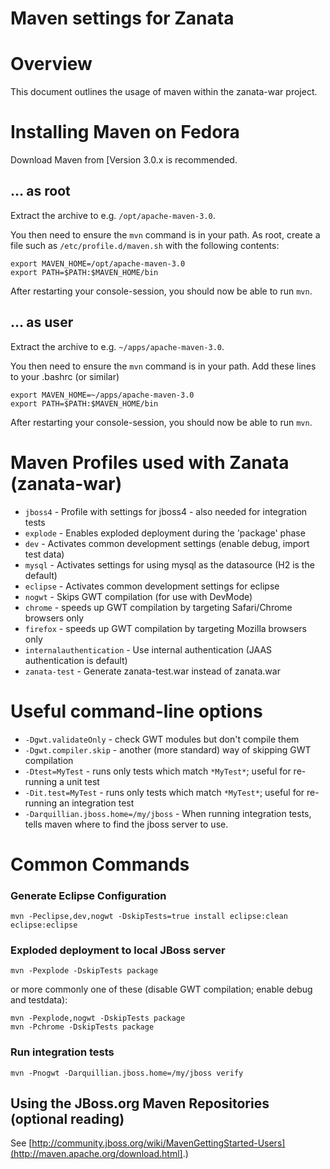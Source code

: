 # Maven settings for Zanata

# Overview

This document outlines the usage of maven within the zanata-war project.


# Installing Maven on Fedora

Download Maven from [Version 3.0.x is recommended.

## ... as root

Extract the archive to e.g. `/opt/apache-maven-3.0`.

You then need to ensure the `mvn` command is in your path. As root, create a file such as `/etc/profile.d/maven.sh` with the following contents:

    export MAVEN_HOME=/opt/apache-maven-3.0
    export PATH=$PATH:$MAVEN_HOME/bin

After restarting your console-session, you should now be able to run `mvn`.

## ... as user

Extract the archive to e.g. `~/apps/apache-maven-3.0`.

You then need to ensure the `mvn` command is in your path. Add these lines to your .bashrc (or similar)

    export MAVEN_HOME=~/apps/apache-maven-3.0
    export PATH=$PATH:$MAVEN_HOME/bin

After restarting your console-session, you should now be able to run `mvn`.


# Maven Profiles used with Zanata (zanata-war)

- `jboss4` - Profile with settings for jboss4 - also needed for integration tests
- `explode` - Enables exploded deployment during the 'package' phase
- `dev` - Activates common development settings (enable debug, import test data)
- `mysql` - Activates settings for using mysql as the datasource (H2 is the default)
- `eclipse` - Activates common development settings for eclipse
- `nogwt` - Skips GWT compilation (for use with DevMode)
- `chrome` - speeds up GWT compilation by targeting Safari/Chrome browsers only
- `firefox` - speeds up GWT compilation by targeting Mozilla browsers only
- `internalauthentication` - Use internal authentication (JAAS authentication is default)
- `zanata-test` - Generate zanata-test.war instead of zanata.war

# Useful command-line options

- `-Dgwt.validateOnly` - check GWT modules but don't compile them
- `-Dgwt.compiler.skip` - another (more standard) way of skipping GWT compilation
- `-Dtest=MyTest` - runs only tests which match `*MyTest*`; useful for re-running a unit test
- `-Dit.test=MyTest` - runs only tests which match `*MyTest*`; useful for re-running an integration test
- `-Darquillian.jboss.home=/my/jboss` - When running integration tests, tells maven where to find the jboss server to use.

# Common Commands

### Generate Eclipse Configuration

    mvn -Peclipse,dev,nogwt -DskipTests=true install eclipse:clean eclipse:eclipse

### Exploded deployment to local JBoss server

    mvn -Pexplode -DskipTests package

or more commonly one of these (disable GWT compilation; enable debug and testdata):

    mvn -Pexplode,nogwt -DskipTests package
    mvn -Pchrome -DskipTests package

### Run integration tests

    mvn -Pnogwt -Darquillian.jboss.home=/my/jboss verify

## Using the JBoss.org Maven Repositories (optional reading)

See [http://community.jboss.org/wiki/MavenGettingStarted-Users](http://maven.apache.org/download.html].)